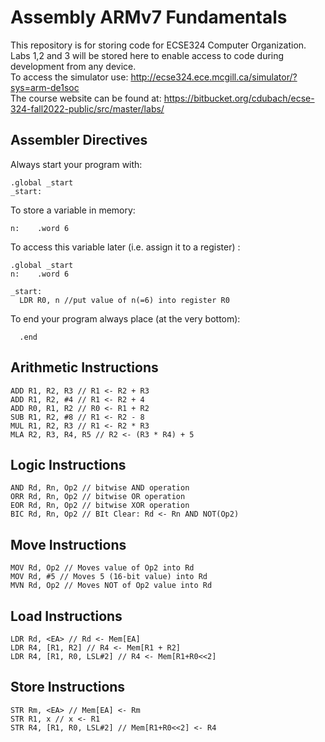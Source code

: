 # Assembly ARMv7 Fundamentals 

This repository is for storing code for ECSE324 Computer Organization. Labs 1,2 and 3 will be stored here to enable access to code during development from any device. <br />
To access the simulator use: http://ecse324.ece.mcgill.ca/simulator/?sys=arm-de1soc <br />
The course website can be found at: https://bitbucket.org/cdubach/ecse-324-fall2022-public/src/master/labs/

## Assembler Directives 
Always start your program with: 
```
.global _start
_start:
```
To store a variable in memory: 
```
n:    .word 6
```
To access this variable later (i.e. assign it to a register) : 
```
.global _start
n:    .word 6

_start:
  LDR R0, n //put value of n(=6) into register R0
``` 
To end your program always place (at the very bottom): 
```
  .end
```

## Arithmetic Instructions 

```
ADD R1, R2, R3 // R1 <- R2 + R3
ADD R1, R2, #4 // R1 <- R2 + 4
ADD R0, R1, R2 // R0 <- R1 + R2 
SUB R1, R2, #8 // R1 <- R2 - 8
MUL R1, R2, R3 // R1 <- R2 * R3
MLA R2, R3, R4, R5 // R2 <- (R3 * R4) + 5

```
## Logic Instructions 
```
AND Rd, Rn, Op2 // bitwise AND operation 
ORR Rd, Rn, Op2 // bitwise OR operation 
EOR Rd, Rn, Op2 // bitwise XOR operation 
BIC Rd, Rn, Op2 // BIt Clear: Rd <- Rn AND NOT(Op2) 
```
## Move Instructions 
```
MOV Rd, Op2 // Moves value of Op2 into Rd
MOV Rd, #5 // Moves 5 (16-bit value) into Rd
MVN Rd, Op2 // Moves NOT of Op2 value into Rd
```
## Load Instructions 
```
LDR Rd, <EA> // Rd <- Mem[EA] 
LDR R4, [R1, R2] // R4 <- Mem[R1 + R2]
LDR R4, [R1, R0, LSL#2] // R4 <- Mem[R1+R0<<2]
```

## Store Instructions 
```
STR Rm, <EA> // Mem[EA] <- Rm 
STR R1, x // x <- R1 
STR R4, [R1, R0, LSL#2] // Mem[R1+R0<<2] <- R4
```
